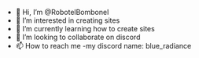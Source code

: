 - 👋 Hi, I’m @RobotelBombonel
- 👀 I’m interested in creating sites
- 🌱 I’m currently learning how to create sites
- 💞️ I’m looking to collaborate on discord
- 📫 How to reach me -my discord name: blue_radiance
